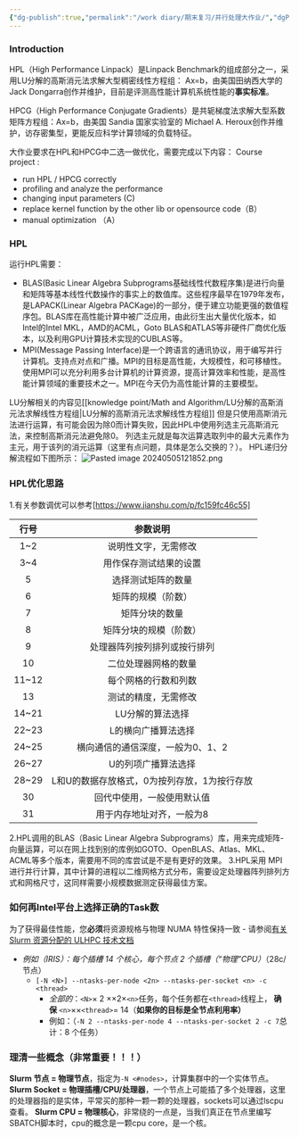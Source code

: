 ```yaml
---
{"dg-publish":true,"permalink":"/work diary/期末复习/并行处理大作业/","dgPassFrontmatter":true}
---
```



### Introduction
HPL（High Performance Linpack）是Linpack Benchmark的组成部分之一，采用LU分解的高斯消元法求解大型稠密线性方程组： Ax=b，由美国田纳西大学的Jack Dongarra创作并维护，目前是评测高性能计算机系统性能的**事实标准**。

HPCG（High Performance Conjugate Gradients）是共轭梯度法求解大型系数矩阵方程组：Ax=b，由美国 Sandia 国家实验室的 Michael A. Heroux创作并维护，访存密集型，更能反应科学计算领域的负载特征。

大作业要求在HPL和HPCG中二选一做优化，需要完成以下内容：
 Course project : 
* run HPL / HPCG correctly 
* profiling and analyze the performance
* changing input parameters (C)
* replace kernel function by the other lib or opensource code（B）
* manual optimization （A）

### HPL
运行HPL需要：
* BLAS(Basic Linear Algebra Subprograms基础线性代数程序集)是进行向量和矩阵等基本线性代数操作的事实上的数值库。这些程序最早在1979年发布，是LAPACK(Linear Algebra PACKage)的一部分，便于建立功能更强的数值程序包。BLAS库在高性能计算中被广泛应用，由此衍生出大量优化版本，如Intel的Intel MKL，AMD的ACML，Goto BLAS和ATLAS等非硬件厂商优化版本，以及利用GPU计算技术实现的CUBLAS等。
* MPI(Message Passing Interface)是一个跨语言的通讯协议，用于编写并行计算机。支持点对点和广播。MPI的目标是高性能，大规模性，和可移植性。使用MPI可以充分利用多台计算机的计算资源，提高计算效率和性能，是高性能计算领域的重要技术之一。MPI在今天仍为高性能计算的主要模型。

LU分解相关的内容见[[knowledge point/Math and Algorithm/LU分解的高斯消元法求解线性方程组\|LU分解的高斯消元法求解线性方程组]]
但是只使用高斯消元法进行运算，有可能会因为除0而计算失败，因此HPL中使用列选主元高斯消元法，来控制高斯消元法避免除0。
列选主元就是每次运算选取列中的最大元素作为主元，用于该列的消元运算（这里有点问题，具体是怎么交换的？）。
HPL递归分解流程如下图所示：
![Pasted image 20240505121852.png](/img/user/work%20diary/imgs/Pasted%20image%2020240505121852.png)

### HPL优化思路
1.有关参数调优可以参考[https://www.jianshu.com/p/fc159fc46c55]

|  行号   |           参数说明           |
| :---: | :----------------------: |
|  1~2  |        说明性文字，无需修改        |
|  3~4  |       用作保存测试结果的设置        |
|   5   |        选择测试矩阵的数量         |
|   6   |        矩阵的规模（阶数）         |
|   7   |         矩阵分块的数量          |
|   8   |       矩阵分块的规模（阶数）        |
|   9   |      处理器阵列按列排列或按行排列      |
|  10   |        二位处理器网格的数量        |
| 11~12 |        每个网格的行数和列数        |
|  13   |        测试的精度，无需修改        |
| 14~21 |        LU分解的算法选择         |
| 22~23 |        L的横向广播算法选择        |
| 24~25 |    横向通信的通信深度，一般为0、1、2    |
| 26~27 |        U的列项广播算法选择        |
| 28~29 | L和U的数据存放格式，0为按列存放，1为按行存放 |
|  30   |      回代中使用，一般使用默认值       |
|  31   |      用于内存地址对齐，一般为8       |
2.HPL调用的BLAS（Basic Linear Algebra Subprograms）库，用来完成矩阵-向量运算，可以在网上找到别的库例如GOTO、OpenBLAS、Atlas、MKL、ACML等多个版本，需要用不同的库尝试是不是有更好的效果。
3.HPL采用 MPI进行并行计算，其中计算的进程以二维网格方式分布，需要设定处理器阵列排列方式和网格尺寸，这同样需要小规模数据测定获得最佳方案。

### 如何再Intel平台上选择正确的Task数

为了获得最佳性能，您**必须**将资源规格与物理 NUMA 特性保持一致 - 请参阅[有关 Slurm 资源分配的 ULHPC 技术文档](https://hpc-docs.uni.lu/slurm/#specific-resource-allocation)
- _例如（IRIS）：每个插槽 14 个核心，每个节点 2 个插槽（“物理”CPU）_（28c/节点）
    - `[-N <N>] --ntasks-per-node <2n> --ntasks-per-socket <n> -c <thread>`
        - _全部的_：`<N>`× 2 ××2×`<n>`任务，每个任务都在`<thread>`线程上， **确保** `<n>`××`<thread>`= 14（**如果你的目标是全节点利用率）**
        - 例如：（`-N 2 --ntasks-per-node 4 --ntasks-per-socket 2 -c 7`总计：8 个任务）

### 理清一些概念（非常重要！！！）
**Slurm 节点 = 物理节点**，指定为`-N <#nodes>`，计算集群中的一个实体节点。
**Slurm Socket = 物理插槽/CPU/处理器**，一个节点上可能插了多个处理器，这里的处理器指的是实体，平常买的那种一颗一颗的处理器，sockets可以通过lscpu查看。
**Slurm CPU = 物理核心**，非常绕的一点是，当我们真正在节点里编写SBATCH脚本时，cpu的概念是一颗cpu core，是一个核。





